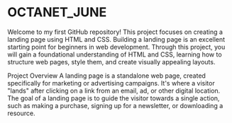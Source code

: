 # OCTANET_JUNE
Welcome to my first GitHub repository! This project focuses on creating a landing page using HTML and CSS. Building a landing page is an excellent starting point for beginners in web development. Through this project, you will gain a foundational understanding of HTML and CSS, learning how to structure web pages, style them, and create visually appealing layouts.

Project Overview
A landing page is a standalone web page, created specifically for marketing or advertising campaigns. It's where a visitor "lands" after clicking on a link from an email, ad, or other digital location. The goal of a landing page is to guide the visitor towards a single action, such as making a purchase, signing up for a newsletter, or downloading a resource.
